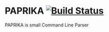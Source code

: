 # PAPRIKA [![Build Status](https://travis-ci.org/tak0-auk/paprika.svg?branch=master)](https://travis-ci.org/tak0-auk/paprika)

PAPRIKA is small Command Line Parser